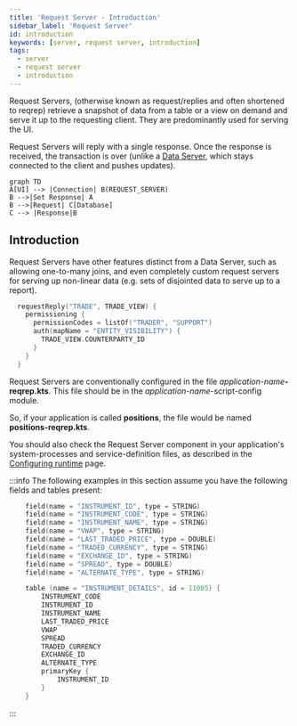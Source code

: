```yaml
---
title: 'Request Server - Introduction'
sidebar_label: 'Request Server'
id: introduction
keywords: [server, request server, introduction]
tags:
  - server
  - request server
  - introduction
---
```





Request Servers, (otherwise known as request/replies and often shortened to reqrep) retrieve a snapshot of data from a table or a view on demand and serve it up to the requesting client. They are predominantly used for serving the UI.

Request Servers will reply with a single response. Once the response is received, the transaction is over (unlike a [Data Server](/server/data-server/basics), which stays connected to the client and pushes updates).

```mermaid
graph TD
A[UI] --> |Connection| B(REQUEST_SERVER)
B -->|Set Response| A
B -->|Request| C[Database]
C --> |Response|B
```
## Introduction
Request Servers have other features distinct from a Data Server, such as allowing one-to-many joins, and even completely custom request servers for serving up non-linear data (e.g. sets of disjointed data to serve up to a report).

```kotlin
  requestReply("TRADE", TRADE_VIEW) {
    permissioning {
      permissionCodes = listOf("TRADER", "SUPPORT")
      auth(mapName = "ENTITY_VISIBILITY") {
        TRADE_VIEW.COUNTERPARTY_ID
      }
    }
  }
```

Request Servers are conventionally configured in the file _application-name_**-reqrep.kts**. This file should be in the _application-name_-script-config module.

So, if your application is called **positions**, the file would be named **positions-reqrep.kts**.

You should also check the Request Server component in your application's system-processes and service-definition files, as described in the [Configuring runtime](/server/request-server/configuring-runtime) page.

:::info
The following examples in this section assume you have the following fields and tables present:

```kotlin
    field(name = "INSTRUMENT_ID", type = STRING)
    field(name = "INSTRUMENT_CODE", type = STRING)
    field(name = "INSTRUMENT_NAME", type = STRING)
    field(name = "VWAP", type = STRING)
    field(name = "LAST_TRADED_PRICE", type = DOUBLE)
    field(name = "TRADED_CURRENCY", type = STRING)
    field(name = "EXCHANGE_ID", type = STRING)
    field(name = "SPREAD", type = DOUBLE)
    field(name = "ALTERNATE_TYPE", type = STRING)
```

```kotlin
    table (name = "INSTRUMENT_DETAILS", id = 11005) {
        INSTRUMENT_CODE
        INSTRUMENT_ID
        INSTRUMENT_NAME
        LAST_TRADED_PRICE
        VWAP
        SPREAD
        TRADED_CURRENCY
        EXCHANGE_ID
        ALTERNATE_TYPE
        primaryKey {
            INSTRUMENT_ID
        }
    }
```
:::
